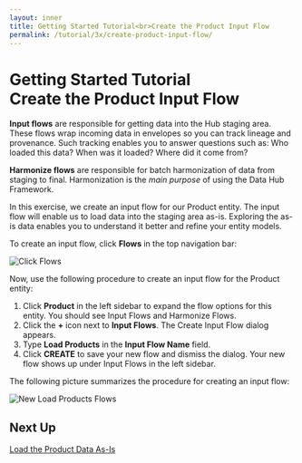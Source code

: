 ```yaml
---
layout: inner
title: Getting Started Tutorial<br>Create the Product Input Flow
permalink: /tutorial/3x/create-product-input-flow/
---
```


# Getting Started Tutorial<br>Create the Product Input Flow

**Input flows** are responsible for getting data into the Hub staging area. These flows wrap incoming data in envelopes so you can track lineage and provenance. Such tracking enables you to answer questions such as: Who loaded this data? When was it loaded? Where did it come from?

**Harmonize flows** are responsible for batch harmonization of data from staging to final. Harmonization is the *main purpose* of using the Data Hub Framework.

In this exercise, we create an input flow for our Product entity. The input flow will enable us to load data into the staging area as-is. Exploring the as-is data enables you to understand it better and refine your entity models.

To create an input flow, click **Flows** in the top navigation bar:

![Click Flows]({{site.baseurl}}/images/3x/create-product-input-flow/select-flows.png)

Now, use the following procedure to create an input flow for the Product entity:

1. Click **Product** in the left sidebar to expand the flow options for this entity. You should see Input Flows and Harmonize Flows.
1. Click the **+** icon next to **Input Flows**. The Create Input Flow dialog appears.
1. Type **Load Products** in the **Input Flow Name** field.
1. Click **CREATE** to save your new flow and dismiss the dialog. Your new flow shows up under Input Flows in the left sidebar.

The following picture summarizes the procedure for creating an input flow:

![New Load Products Flows]({{site.baseurl}}/images/3x/create-product-input-flow/create-load-product-flow.png)

## Next Up
[Load the Product Data As-Is]({{site.baseurl}}/tutorial/3x/load-products-as-is/)
